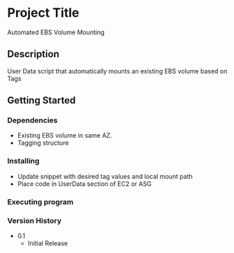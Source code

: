 # Project Title

Automated EBS Volume Mounting

## Description

User Data script that automatically mounts an existing EBS volume based on Tags

## Getting Started

### Dependencies

* Existing EBS volume in same AZ.
* Tagging structure


### Installing

* Update snippet with desired tag values and local mount path
* Place code in UserData section of EC2 or ASG

### Executing program

### Version History
* 0.1
    * Initial Release

